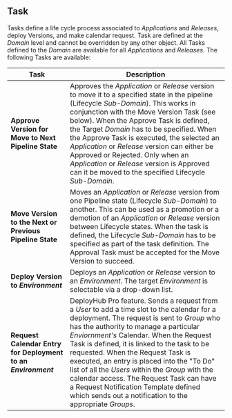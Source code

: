 ## Task

Tasks define a life cycle process associated to _Applications_ and _Releases_, deploy Versions, and make calendar request. Task are defined at the _Domain_ level and cannot be overridden by any other object. All Tasks defined to the _Domain_ are available for all _Applications_ and _Releases_. The following Tasks are available:

| Task | Description |
| --- | --- |
| **Approve Version for Move to Next Pipeline State** | Approves the _Application_ or _Release_ version to move it to a specified state in the pipeline (Lifecycle _Sub-Domain_). This works in conjunction with the Move Version Task (see below). When the Approve Task is defined, the Target _Domain_ has to be specified. When the Approve Task is executed, the selected an _Application_ or _Release_ version can either be Approved or Rejected. Only when an _Application_ or _Release_ version is Approved can it be moved to the specified Lifecycle _Sub-Domain_. |
| **Move Version to the Next or Previous Pipeline State** | Moves an _Application_ or _Release_ version from one Pipeline state (Lifecycle _Sub-Domain_) to another. This can be used as a promotion or a demotion of an _Application_ or _Release_ version between Lifecycle states. When the task is defined, the Lifecycle _Sub-Domain_ has to be specified as part of the task definition. The Approval Task must be accepted for the Move Version to succeed. |
| **Deploy Version to _Environment_** | Deploys an _Application_ or _Release_ version to an _Environment_. The target _Environment_ is selectable via a drop-down list. |
| **Request Calendar Entry for Deployment to an _Environment_** | DeployHub Pro feature. Sends a request from a _User_ to add a time slot to the calendar for a deployment. The request is sent to _Group_ who has the authority to manage a particular _Enviornment's_ Calendar. When the Request Task is defined, it is linked to the task to be requested. When the Request Task is executed, an entry is placed into the "To Do" list of all the _Users_ within the _Group_ with the calendar access. The Request Task can have a Request Notification Template defined which sends out a notification to the appropriate _Groups_.


